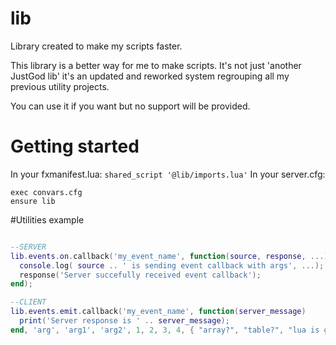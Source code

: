 # lib
Library created to make my scripts faster.

This library is a better way for me to make scripts.
It's not just 'another JustGod lib' it's an updated and reworked system regrouping all my previous utility projects.

You can use it if you want but no support will be provided.

# Getting started
In your fxmanifest.lua: 
```shared_script '@lib/imports.lua'```
In your server.cfg: 
```
exec convars.cfg
ensure lib
```

#Utilities example
``` lua

--SERVER
lib.events.on.callback('my_event_name', function(source, response, ...)
  console.log( source .. ' is sending event callback with args', ...);
  response('Server succefully received event callback');
end);

--CLIENT
lib.events.emit.callback('my_event_name', function(server_message)
  print('Server response is ' .. server_message);
end, 'arg', 'arg1', 'arg2', 1, 2, 3, 4, { "array?", "table?", "lua is good" });

```
